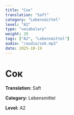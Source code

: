 ```yaml
---
title: "Сок"
translation: "Saft"
category: "Lebensmittel"
level: "A2"
type: "vocabulary"
weight: 20
tags: ["A2", "Lebensmittel"]
audio: "/audio/sok.mp3"
date: 2025-10-19
---
```


# Сок

**Translation:** Saft

**Category:** Lebensmittel

**Level:** A2

